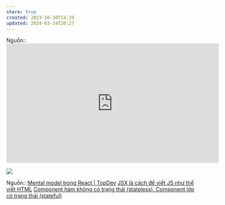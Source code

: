 ```yaml
---
share: true
created: 2023-10-30T14:29
updated: 2024-03-24T20:27
---
```


Nguồn:: <iframe width="560" height="315" src="https://www.youtube.com/embed/uzYSCOwhzxw?si=YvWPMQJ0ydFFM1BR&amp;start=535" title="YouTube video player" frameborder="0" allow="accelerometer; autoplay; clipboard-write; encrypted-media; gyroscope; picture-in-picture; web-share" referrerpolicy="strict-origin-when-cross-origin" allowfullscreen></iframe>

![](https://obedparla.com/static/cf7892f6a3db2815d6c502fe74538e4a/1f85e/box-inside-box.webp)


Nguồn:: [Mental model trong React | TopDev](https://topdev.vn/blog/mental-model-trong-react/)
[JSX là cách để viết JS như thể viết HTML](./JSX%20l%C3%A0%20c%C3%A1ch%20%C4%91%E1%BB%83%20vi%E1%BA%BFt%20JS%20nh%C6%B0%20th%E1%BB%83%20vi%E1%BA%BFt%20HTML.md)
[Component hàm không có trạng thái (stateless). Component lớp có trạng thái (stateful)](./Component%20h%C3%A0m%20kh%C3%B4ng%20c%C3%B3%20tr%E1%BA%A1ng%20th%C3%A1i%20(stateless).%20Component%20l%E1%BB%9Bp%20c%C3%B3%20tr%E1%BA%A1ng%20th%C3%A1i%20(stateful).md)